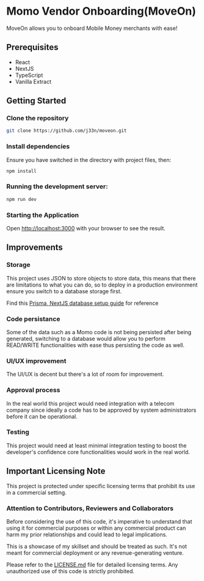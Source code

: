 # Momo Vendor Onboarding(MoveOn)

MoveOn allows you to onboard Mobile Money merchants with ease!

## Prerequisites

- React
- NextJS
- TypeScript
- Vanilla Extract

## Getting Started

### Clone the repository
```bash
git clone https://github.com/j33n/moveon.git
```

### Install dependencies

Ensure you have switched in the directory with project files, then:
```bash
npm install
```

### Running the development server:

```bash
npm run dev
```

### Starting the Application

Open [http://localhost:3000](http://localhost:3000) with your browser to see the result.

## Improvements

### Storage

This project uses JSON to store objects to store data, this means that there are limitations to what you can do, so to deploy in a production environment ensure you switch to a database storage first.

Find this [Prisma, NextJS database setup guide](https://www.prisma.io/nextjs) for reference

### Code persistance

Some of the data such as a Momo code is not being persisted after being generated, switching to a database would allow you to perform READ/WRITE functionalities with ease thus persisting the code as well.

### UI/UX improvement

The UI/UX is decent but there's a lot of room for improvement.

### Approval process

In the real world this project would need integration with a telecom company since ideally a code has to be approved by system administrators before it can be operational.

### Testing

This project would need at least minimal integration testing to boost the developer's confidence core functionalities would work in the real world.

## Important Licensing Note

This project is protected under specific licensing terms that prohibit its use in a commercial setting.

### Attention to Contributors, Reviewers and Collaborators

Before considering the use of this code, it's imperative to understand that using it for commercial purposes or within any commercial product can harm my prior relationships and could lead to legal implications.

This is a showcase of my skillset and should be treated as such. It's not meant for commercial deployment or any revenue-generating venture.

Please refer to the [LICENSE.md](./LICENSE.md) file for detailed licensing terms. Any unauthorized use of this code is strictly prohibited.
